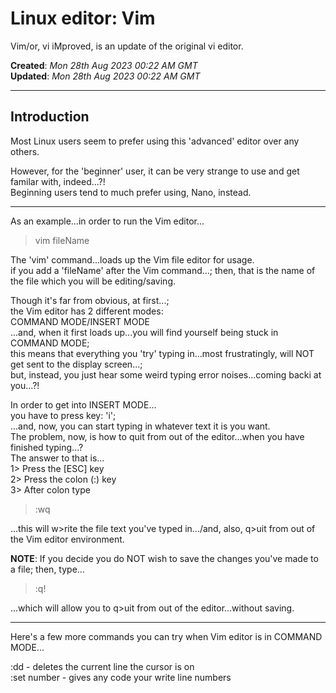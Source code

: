 # Linux editor: Vim 

Vim/or, vi iMproved, is an update of the original vi editor.  

**Created**: *Mon 28th Aug 2023 00:22 AM GMT*    
**Updated**: *Mon 28th Aug 2023 00:22 AM GMT*  

-----

## Introduction  

Most Linux users seem to prefer using this 'advanced' editor over any others.  

However, for the 'beginner' user, it can be very strange to use and get familar with, indeed...?!        
Beginning users tend to much prefer using, Nano, instead.   

-----

As an example...in order to run the Vim editor...    

>vim fileName  

The 'vim' command...loads up the Vim file editor for usage.     
if you add a 'fileName' after the Vim command...; then, that is the name of the file which you will be editing/saving.  

Though it's far from obvious, at first...;    
the Vim editor has 2 different modes:  
COMMAND MODE/INSERT MODE    
...and, when it first loads up...you will find yourself being stuck in COMMAND MODE;  
this means that everything you 'try' typing in...most frustratingly, will NOT get sent to the display screen...;        
but, instead, you just hear some weird typing error noises...coming backi at you...?!  

In order to get into INSERT MODE...  
you have to press key: 'i';   
...and, now, you can start typing in whatever text it is you want.    
The problem, now, is how to quit from out of the editor...when you have finished typing...?    
The answer to that is...    
1> Press the [ESC] key  
2> Press the colon (:) key  
3> After colon type  

>:wq  

...this will w>rite the file text you've typed in.../and, also, q>uit from out of the Vim editor environment.  

**NOTE**: If you decide you do NOT wish to save the changes you've made to a file; then, type...  

>:q!

...which will allow you to q>uit from out of the editor...without saving.  

-----

Here's a few more commands you can try when Vim editor is in COMMAND MODE...  

:dd - deletes the current line the cursor is on  
:set number - gives any code your write line numbers  
